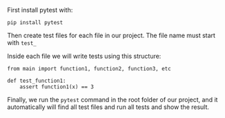 First install pytest with:

`pip install pytest`

Then create test files for each file in our project. The file name must start with `test_`

Inside each file we will write tests using this structure:

```
from main import function1, function2, function3, etc

def test_function1:
    assert function1(x) == 3
```

Finally, we run the `pytest` command in the root folder of our project, and it automatically will find all test files and run all tests and show the result.
